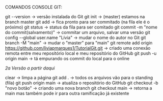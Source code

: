 COMANDOS CONSOLE GIT:

git --version -> versão instalada do Git
git init -> (master) estamos na branch master
git add -> fica pronto para ser commitado (na fila ele é o próximo)
git status -> status da fila para ser comitado
git commit -m "nome do commit(salvamento)" -> commitar um arquivo, salvar uma versão
git config --global user.name "Lívia" -> mudar o nome do autor no Git
git branch -M "main" -> mudar o "master" para "main"
git remote add origin https://github.com/liviapmarques1/TutorialGit.git -> criado uma conexão remota entre meu repositório local e meu repositório do GitHub
git push -u origin main -> tá empurando os commit do local para o online

*2a Versão a partir daqui*

clear -> limpa a página
git add . -> todos os arquivos vão para o standing (fila)
git push origin main -> atualiza o repositório do GitHub
git checkout -b "novo botão" -> criando uma nova branch
git checkout main -> retorna a main mas também pode ir para outra ramificação já existente